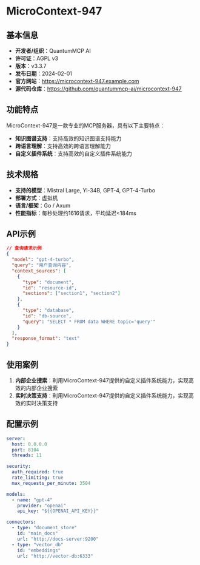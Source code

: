 # MicroContext-947

## 基本信息

- **开发者/组织**：QuantumMCP AI
- **许可证**：AGPL v3
- **版本**：v3.3.7
- **发布日期**：2024-02-01
- **官方网站**：https://microcontext-947.example.com
- **源代码仓库**：https://github.com/quantummcp-ai/microcontext-947

## 功能特点

MicroContext-947是一款专业的MCP服务器，具有以下主要特点：

- **知识图谱支持**：支持高效的知识图谱支持能力
- **跨语言理解**：支持高效的跨语言理解能力
- **自定义插件系统**：支持高效的自定义插件系统能力


## 技术规格

- **支持的模型**：Mistral Large, Yi-34B, GPT-4, GPT-4-Turbo
- **部署方式**：虚拟机
- **语言/框架**：Go / Axum
- **性能指标**：每秒处理约1616请求，平均延迟<184ms

## API示例

```json
// 查询请求示例
{
  "model": "gpt-4-turbo",
  "query": "用户查询内容",
  "context_sources": [
    {
      "type": "document",
      "id": "resource-id",
      "sections": ["section1", "section2"]
    },
    {
      "type": "database",
      "id": "db-source",
      "query": "SELECT * FROM data WHERE topic='query'"
    }
  ],
  "response_format": "text"
}
```

## 使用案例

1. **内部企业搜索**：利用MicroContext-947提供的自定义插件系统能力，实现高效的内部企业搜索
2. **实时决策支持**：利用MicroContext-947提供的自定义插件系统能力，实现高效的实时决策支持


## 配置示例

```yaml
server:
  host: 0.0.0.0
  port: 8104
  threads: 11

security:
  auth_required: true
  rate_limiting: true
  max_requests_per_minute: 3504

models:
  - name: "gpt-4"
    provider: "openai"
    api_key: "${{OPENAI_API_KEY}}"

connectors:
  - type: "document_store"
    id: "main_docs"
    url: "http://docs-server:9200"
  - type: "vector_db"
    id: "embeddings"
    url: "http://vector-db:6333"
```